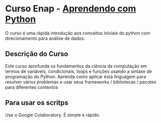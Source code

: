 # Curso Enap - [Aprendendo com Python](https://www.escolavirtual.gov.br/curso/629)

O curso é uma rápida introdução aos conceitos iniciais do python com direcionamento para análise de dados.

## Descrição do Curso
Este curso aprofunda os fundamentos da ciência da computação em termos de variáveis, condicionais, loops e funções usando a sintaxe de programação do Python. Aprenda como aplicar esta linguagem para resolver vários problemas e usar seus frameworks / bibliotecas / pacotes para diferentes contextos

## Para usar os scritps
Use o Google Colaboratory. É simple e rápido.